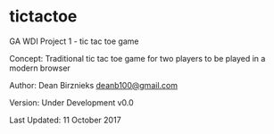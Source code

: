 # tictactoe
GA WDI Project 1 - tic tac toe game

Concept: 
Traditional tic tac toe game for two players to be played in a modern browser

Author: Dean Birznieks  deanb100@gmail.com

Version: Under Development v0.0

Last Updated: 11 October 2017
